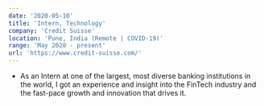 ```yaml
---
date: '2020-05-10'
title: 'Intern, Technology'
company: 'Credit Suisse'
location: 'Pune, India (Remote | COVID-19)'
range: 'May 2020 - present'
url: 'https://www.credit-suisse.com/'
---
```


- As an Intern at one of the largest, most diverse banking institutions in the world, I got an experience and insight into the FinTech industry and the fast-pace growth and innovation that drives it.
